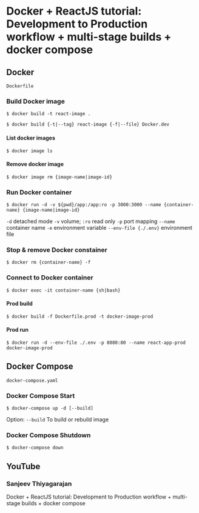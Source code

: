 # Docker + ReactJS tutorial: Development to Production workflow + multi-stage builds + docker compose

## Docker

`Dockerfile`

### Build Docker image

`$ docker build -t react-image .`

`$ docker build {-t|--tag} react-image {-f|--file} Docker.dev`

#### List docker images

`$ docker image ls`

#### Remove docker image

`$ docker image rm {image-name|image-id}`

### Run Docker container

`$ docker run -d -v ${pwd}/app:/app:ro -p 3000:3000 --name {container-name} {image-name|image-id}`

`-d` detached mode
`-v` volume; `:ro` read only
`-p` port mapping
`--name` container name
`-e` environment variable
`--env-file {./.env}` environment file

### Stop & remove Docker constainer

`$ docker rm {container-name} -f`


### Connect to Docker container

`$ docker exec -it container-name {sh|bash}`

#### Prod build

`$ docker build -f Dockerfile.prod -t docker-image-prod`

#### Prod run

`$ docker run -d --env-file ./.env -p 8080:80 --name react-app-prod docker-image-prod`

## Docker Compose

`docker-compose.yaml`

### Docker Compose Start

`$ docker-compose up -d [--build]`

Option:
`--build` To build or rebuild image

### Docker Compose Shutdown

`$ docker-compose down`

## YouTube

### Sanjeev Thiyagarajan

Docker + ReactJS tutorial: Development to Production workflow + multi-stage builds + docker compose